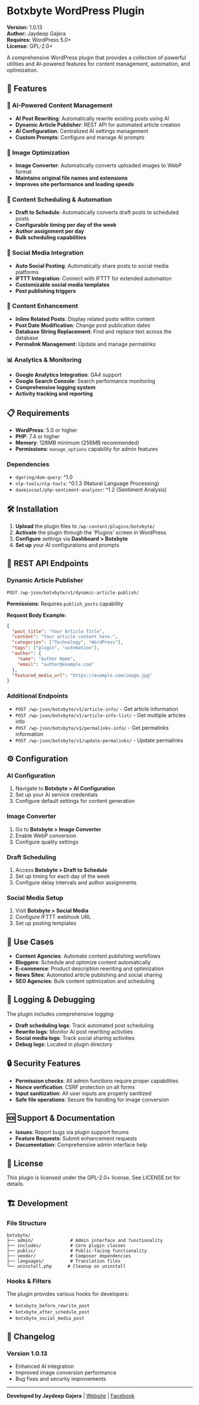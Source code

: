 # Botxbyte WordPress Plugin

**Version:** 1.0.13  
**Author:** Jaydeep Gajera  
**Requires:** WordPress 5.0+  
**License:** GPL-2.0+

A comprehensive WordPress plugin that provides a collection of powerful utilities and AI-powered features for content management, automation, and optimization.

## 🚀 Features

### 🤖 AI-Powered Content Management
- **AI Post Rewriting**: Automatically rewrite existing posts using AI
- **Dynamic Article Publisher**: REST API for automated article creation
- **AI Configuration**: Centralized AI settings management
- **Custom Prompts**: Configure and manage AI prompts

### 📸 Image Optimization
- **Image Converter**: Automatically converts uploaded images to WebP format
- **Maintains original file names and extensions**
- **Improves site performance and loading speeds**

### 📅 Content Scheduling & Automation
- **Draft to Schedule**: Automatically converts draft posts to scheduled posts
- **Configurable timing per day of the week**
- **Author assignment per day**
- **Bulk scheduling capabilities**

### 📱 Social Media Integration
- **Auto Social Posting**: Automatically share posts to social media platforms
- **IFTTT Integration**: Connect with IFTTT for extended automation
- **Customizable social media templates**
- **Post publishing triggers**

### 🔧 Content Enhancement
- **Inline Related Posts**: Display related posts within content
- **Post Date Modification**: Change post publication dates
- **Database String Replacement**: Find and replace text across the database
- **Permalink Management**: Update and manage permalinks

### 📊 Analytics & Monitoring
- **Google Analytics Integration**: GA4 support
- **Google Search Console**: Search performance monitoring
- **Comprehensive logging system**
- **Activity tracking and reporting**

## 📋 Requirements

- **WordPress**: 5.0 or higher
- **PHP**: 7.4 or higher
- **Memory**: 128MB minimum (256MB recommended)
- **Permissions**: `manage_options` capability for admin features

### Dependencies
- `dgoring/dom-query`: ^1.0
- `nlp-tools/nlp-tools`: ^0.1.3 (Natural Language Processing)
- `davmixcool/php-sentiment-analyzer`: ^1.2 (Sentiment Analysis)

## 🛠 Installation

1. **Upload** the plugin files to `/wp-content/plugins/botxbyte/`
2. **Activate** the plugin through the 'Plugins' screen in WordPress
3. **Configure** settings via **Dashboard > Botxbyte**
4. **Set up** your AI configurations and prompts

## 🔌 REST API Endpoints

### Dynamic Article Publisher
```
POST /wp-json/botxbyte/v1/dynamic-article-publish/
```

**Permissions**: Requires `publish_posts` capability

**Request Body Example:**
```json
{
  "post_title": "Your Article Title",
  "content": "Your article content here.",
  "categories": ["Technology", "WordPress"],
  "tags": ["plugin", "automation"],
  "author": {
    "name": "Author Name",
    "email": "author@example.com"
  },
  "featured_media_url": "https://example.com/image.jpg"
}
```

### Additional Endpoints
- `POST /wp-json/botxbyte/v1/article-info/` - Get article information
- `POST /wp-json/botxbyte/v1/article-info-list/` - Get multiple articles info
- `POST /wp-json/botxbyte/v1/permalinks-info/` - Get permalinks information
- `POST /wp-json/botxbyte/v1/update-permalinks/` - Update permalinks

## ⚙️ Configuration

### AI Configuration
1. Navigate to **Botxbyte > AI Configuration**
2. Set up your AI service credentials
3. Configure default settings for content generation

### Image Converter
1. Go to **Botxbyte > Image Converter**
2. Enable WebP conversion
3. Configure quality settings

### Draft Scheduling
1. Access **Botxbyte > Draft to Schedule**
2. Set up timing for each day of the week
3. Configure delay intervals and author assignments

### Social Media Setup
1. Visit **Botxbyte > Social Media**
2. Configure IFTTT webhook URL
3. Set up posting templates

## 🎯 Use Cases

- **Content Agencies**: Automate content publishing workflows
- **Bloggers**: Schedule and optimize content automatically
- **E-commerce**: Product description rewriting and optimization
- **News Sites**: Automated article publishing and social sharing
- **SEO Agencies**: Bulk content optimization and scheduling

## 📝 Logging & Debugging

The plugin includes comprehensive logging:
- **Draft scheduling logs**: Track automated post scheduling
- **Rewrite logs**: Monitor AI post rewriting activities
- **Social media logs**: Track social sharing activities
- **Debug logs**: Located in plugin directory

## 🔒 Security Features

- **Permission checks**: All admin functions require proper capabilities
- **Nonce verification**: CSRF protection on all forms
- **Input sanitization**: All user inputs are properly sanitized
- **Safe file operations**: Secure file handling for image conversion

## 🆘 Support & Documentation

- **Issues**: Report bugs via plugin support forums
- **Feature Requests**: Submit enhancement requests
- **Documentation**: Comprehensive admin interface help

## 📄 License

This plugin is licensed under the GPL-2.0+ license. See LICENSE.txt for details.

## 🏗 Development

### File Structure
```
botxbyte/
├── admin/              # Admin interface and functionality
├── includes/           # Core plugin classes
├── public/             # Public-facing functionality
├── vendor/             # Composer dependencies
├── languages/          # Translation files
└── uninstall.php      # Cleanup on uninstall
```

### Hooks & Filters
The plugin provides various hooks for developers:
- `botxbyte_before_rewrite_post`
- `botxbyte_after_schedule_post`
- `botxbyte_social_media_post`

## 🔄 Changelog

### Version 1.0.13
- Enhanced AI integration
- Improved image conversion performance
- Bug fixes and security improvements

---

**Developed by Jaydeep Gajera** | [Website](https://www.botxbyte.com) | [Facebook](https://fb.com/jaydeep.gajera)